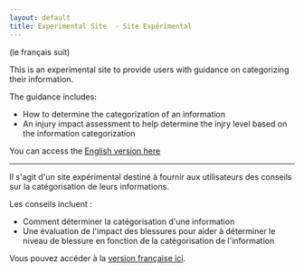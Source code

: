```yaml
---
layout: default
title: Experimental Site  - Site Expérimental
---
```


(le français suit)

This is an experimental site to provide users with guidance on categorizing their information.

The guidance includes:

* How to determine the categorization of an information
* An injury impact assessment to help determine the injry level based on the information categorization

You can access the [English version here](en/index.html)

----

Il s'agit d'un site expérimental destiné à fournir aux utilisateurs des conseils sur la catégorisation de leurs informations.

Les conseils incluent :

* Comment déterminer la catégorisation d'une information
* Une évaluation de l'impact des blessures pour aider à déterminer le niveau de blessure en fonction de la catégorisation de l'information

Vous pouvez accéder à la [version française ici](fr/index.html).
